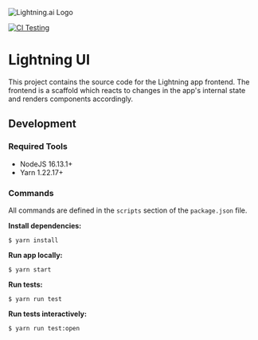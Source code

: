 ![Lightning.ai Logo](https://raw.githubusercontent.com/gridai/lightning-ui/master/src/resources/images/lightning-logo-with-text.svg?token=GHSAT0AAAAAABQG3SDLWTKOT2Y7ESSAABYIYP5DXSA "Lightning.ai")

[![CI Testing](https://github.com/gridai/lightning-ui/actions/workflows/ci-testing.yaml/badge.svg?branch=master)](https://github.com/gridai/lightning-ui/actions/workflows/ci-testing.yaml)

# Lightning UI

This project contains the source code for the Lightning app frontend.
The frontend is a scaffold which reacts to changes in the app's internal
state and renders components accordingly.

## Development

### Required Tools

- NodeJS 16.13.1+
- Yarn 1.22.17+

### Commands

All commands are defined in the `scripts` section of the `package.json` file.

**Install dependencies:**
```
$ yarn install
```

**Run app locally:**
```
$ yarn start
```

**Run tests:**
```
$ yarn run test
```

**Run tests interactively:**
```
$ yarn run test:open
```
